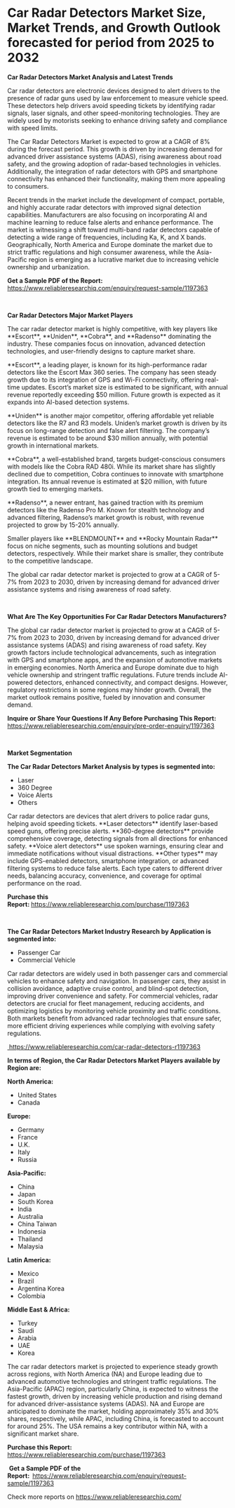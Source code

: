 <p><h1>Car Radar Detectors Market Size, Market Trends, and Growth Outlook forecasted for period from 2025 to 2032</h1></p><p><strong>Car Radar Detectors Market Analysis and Latest Trends</strong></p>
<p><p>Car radar detectors are electronic devices designed to alert drivers to the presence of radar guns used by law enforcement to measure vehicle speed. These detectors help drivers avoid speeding tickets by identifying radar signals, laser signals, and other speed-monitoring technologies. They are widely used by motorists seeking to enhance driving safety and compliance with speed limits.</p><p>The Car Radar Detectors Market is expected to grow at a CAGR of 8% during the forecast period. This growth is driven by increasing demand for advanced driver assistance systems (ADAS), rising awareness about road safety, and the growing adoption of radar-based technologies in vehicles. Additionally, the integration of radar detectors with GPS and smartphone connectivity has enhanced their functionality, making them more appealing to consumers.</p><p>Recent trends in the market include the development of compact, portable, and highly accurate radar detectors with improved signal detection capabilities. Manufacturers are also focusing on incorporating AI and machine learning to reduce false alerts and enhance performance. The market is witnessing a shift toward multi-band radar detectors capable of detecting a wide range of frequencies, including Ka, K, and X bands. Geographically, North America and Europe dominate the market due to strict traffic regulations and high consumer awareness, while the Asia-Pacific region is emerging as a lucrative market due to increasing vehicle ownership and urbanization.</p></p>
<p><strong>Get a Sample PDF of the Report:&nbsp;</strong> <a href="https://www.reliableresearchiq.com/enquiry/request-sample/1197363?utm_campaign=1087&utm_medium=2&utm_source=Github&utm_content=ia&utm_term=22012025&utm_id=car-radar-detectors">https://www.reliableresearchiq.com/enquiry/request-sample/1197363</a></p>
<p>&nbsp;</p>
<p><strong>Car Radar Detectors Major Market Players</strong></p>
<p><p>The car radar detector market is highly competitive, with key players like **Escort**, **Uniden**, **Cobra**, and **Radenso** dominating the industry. These companies focus on innovation, advanced detection technologies, and user-friendly designs to capture market share.</p><p>**Escort**, a leading player, is known for its high-performance radar detectors like the Escort Max 360 series. The company has seen steady growth due to its integration of GPS and Wi-Fi connectivity, offering real-time updates. Escort’s market size is estimated to be significant, with annual revenue reportedly exceeding $50 million. Future growth is expected as it expands into AI-based detection systems.</p><p>**Uniden** is another major competitor, offering affordable yet reliable detectors like the R7 and R3 models. Uniden’s market growth is driven by its focus on long-range detection and false alert filtering. The company’s revenue is estimated to be around $30 million annually, with potential growth in international markets.</p><p>**Cobra**, a well-established brand, targets budget-conscious consumers with models like the Cobra RAD 480i. While its market share has slightly declined due to competition, Cobra continues to innovate with smartphone integration. Its annual revenue is estimated at $20 million, with future growth tied to emerging markets.</p><p>**Radenso**, a newer entrant, has gained traction with its premium detectors like the Radenso Pro M. Known for stealth technology and advanced filtering, Radenso’s market growth is robust, with revenue projected to grow by 15-20% annually.</p><p>Smaller players like **BLENDMOUNT** and **Rocky Mountain Radar** focus on niche segments, such as mounting solutions and budget detectors, respectively. While their market share is smaller, they contribute to the competitive landscape.</p><p>The global car radar detector market is projected to grow at a CAGR of 5-7% from 2023 to 2030, driven by increasing demand for advanced driver assistance systems and rising awareness of road safety.</p></p>
<p>&nbsp;</p>
<p><strong>What Are The Key Opportunities For Car Radar Detectors Manufacturers?</strong></p>
<p><p>The global car radar detector market is projected to grow at a CAGR of 5-7% from 2023 to 2030, driven by increasing demand for advanced driver assistance systems (ADAS) and rising awareness of road safety. Key growth factors include technological advancements, such as integration with GPS and smartphone apps, and the expansion of automotive markets in emerging economies. North America and Europe dominate due to high vehicle ownership and stringent traffic regulations. Future trends include AI-powered detectors, enhanced connectivity, and compact designs. However, regulatory restrictions in some regions may hinder growth. Overall, the market outlook remains positive, fueled by innovation and consumer demand.</p></p>
<p><strong>Inquire or Share Your Questions If Any Before Purchasing This Report:</strong> <a href="https://www.reliableresearchiq.com/enquiry/pre-order-enquiry/1197363?utm_campaign=1087&utm_medium=2&utm_source=Github&utm_content=ia&utm_term=22012025&utm_id=car-radar-detectors">https://www.reliableresearchiq.com/enquiry/pre-order-enquiry/1197363</a></p>
<p>&nbsp;</p>
<p><strong>Market Segmentation</strong></p>
<p><strong>The Car Radar Detectors Market Analysis by types is segmented into:</strong></p>
<p><ul><li>Laser</li><li>360 Degree</li><li>Voice Alerts</li><li>Others</li></ul></p>
<p><p>Car radar detectors are devices that alert drivers to police radar guns, helping avoid speeding tickets. **Laser detectors** identify laser-based speed guns, offering precise alerts. **360-degree detectors** provide comprehensive coverage, detecting signals from all directions for enhanced safety. **Voice alert detectors** use spoken warnings, ensuring clear and immediate notifications without visual distractions. **Other types** may include GPS-enabled detectors, smartphone integration, or advanced filtering systems to reduce false alerts. Each type caters to different driver needs, balancing accuracy, convenience, and coverage for optimal performance on the road.</p></p>
<p><strong>Purchase this Report:&nbsp;</strong><a href="https://www.reliableresearchiq.com/purchase/1197363?utm_campaign=1087&utm_medium=2&utm_source=Github&utm_content=ia&utm_term=22012025&utm_id=car-radar-detectors">https://www.reliableresearchiq.com/purchase/1197363</a></p>
<p>&nbsp;</p>
<p><strong>The Car Radar Detectors Market Industry Research by Application is segmented into:</strong></p>
<p><ul><li>Passenger Car</li><li>Commercial Vehicle</li></ul></p>
<p><p>Car radar detectors are widely used in both passenger cars and commercial vehicles to enhance safety and navigation. In passenger cars, they assist in collision avoidance, adaptive cruise control, and blind-spot detection, improving driver convenience and safety. For commercial vehicles, radar detectors are crucial for fleet management, reducing accidents, and optimizing logistics by monitoring vehicle proximity and traffic conditions. Both markets benefit from advanced radar technologies that ensure safer, more efficient driving experiences while complying with evolving safety regulations.</p></p>
<p><a href="https://www.reliableresearchiq.com/car-radar-detectors-r1197363?utm_campaign=1087&utm_medium=2&utm_source=Github&utm_content=ia&utm_term=22012025&utm_id=car-radar-detectors">&nbsp;https://www.reliableresearchiq.com/car-radar-detectors-r1197363</a></p>
<p><strong>In terms of Region, the Car Radar Detectors Market Players available by Region are:</strong></p>
<p>
    <p> <strong> North America: </strong>
        <ul>
            <li>United States</li>
            <li>Canada</li>
        </ul>
        </p> 
    <p> <strong> Europe: </strong>
        <ul>
            <li>Germany</li>
            <li>France</li>
            <li>U.K.</li>
            <li>Italy</li>
            <li>Russia</li>
        </ul>
        </p> 
    <p> <strong> Asia-Pacific: </strong>
        <ul>
            <li>China</li>
            <li>Japan</li>
            <li>South Korea</li>
            <li>India</li>
            <li>Australia</li>
            <li>China Taiwan</li>
            <li>Indonesia</li>
            <li>Thailand</li>
            <li>Malaysia</li>
        </ul>
        </p> 
    <p> <strong> Latin America: </strong>
        <ul>
            <li>Mexico</li>
            <li>Brazil</li>
            <li>Argentina Korea</li>
            <li>Colombia</li>
        </ul>
        </p> 
    <p> <strong> Middle East & Africa: </strong>
        <ul>
            <li>Turkey</li>
            <li>Saudi</li>
            <li>Arabia</li>
            <li>UAE</li>
            <li>Korea</li>
        </ul>
    </p>
    </p>
<p><p>The car radar detectors market is projected to experience steady growth across regions, with North America (NA) and Europe leading due to advanced automotive technologies and stringent traffic regulations. The Asia-Pacific (APAC) region, particularly China, is expected to witness the fastest growth, driven by increasing vehicle production and rising demand for advanced driver-assistance systems (ADAS). NA and Europe are anticipated to dominate the market, holding approximately 35% and 30% shares, respectively, while APAC, including China, is forecasted to account for around 25%. The USA remains a key contributor within NA, with a significant market share.</p></p>
<p><strong>Purchase this Report: </strong><a href="https://www.reliableresearchiq.com/purchase/1197363?utm_campaign=1087&utm_medium=2&utm_source=Github&utm_content=ia&utm_term=22012025&utm_id=car-radar-detectors">https://www.reliableresearchiq.com/purchase/1197363</a></p>
<p>&nbsp;<strong>Get a Sample PDF of the Report:&nbsp;&nbsp;</strong><a href="https://www.reliableresearchiq.com/enquiry/request-sample/1197363?utm_campaign=1087&utm_medium=2&utm_source=Github&utm_content=ia&utm_term=22012025&utm_id=car-radar-detectors">https://www.reliableresearchiq.com/enquiry/request-sample/1197363</a></p>
<p><strong></strong></p>
<p>Check more reports on <a href="https://www.reliableresearchiq.com/?utm_campaign=1087&utm_medium=2&utm_source=Github&utm_content=ia&utm_term=22012025&utm_id=car-radar-detectors">https://www.reliableresearchiq.com/</a></p>